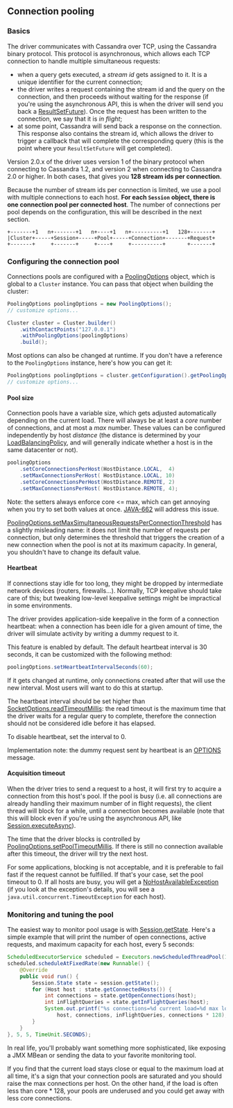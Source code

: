 ## Connection pooling

### Basics

The driver communicates with Cassandra over TCP, using the Cassandra
binary protocol. This protocol is asynchronous, which allows each TCP
connection to handle multiple simultaneous requests:

* when a query gets executed, a *stream id* gets assigned to it. It is a
  unique identifier for the current connection;
* the driver writes a request containing the stream id and the query on
  the connection, and then proceeds without waiting for the response (if
  you're using the asynchronous API, this is when the driver will send you
  back a [ResultSetFuture][result_set_future]). 
  Once the request has been written to the
  connection, we say that it is *in flight*;
* at some point, Cassandra will send back a response on the connection.
  This response also contains the stream id, which allows the driver to
  trigger a callback that will complete the corresponding query (this is
  the point where your `ResultSetFuture` will get completed).

Version 2.0.x of the driver uses version 1 of the binary protocol when
connecting to Cassandra 1.2, and version 2 when connecting to Cassandra
2.0 or higher. In both cases, that gives you **128 stream ids per
connection**.

Because the number of stream ids per connection is limited, we use a
pool with multiple connections to each host. **For each `Session`
object, there is one connection pool per connected host**. The number of
connections per pool depends on the configuration, this will be
described in the next section.

```ditaa
+-------+1   n+-------+1   n+----+1   n+----------+1   128+-------+
|Cluster+-----+Session+-----+Pool+-----+Connection+-------+Request+
+-------+     +-------+     +----+     +----------+       +-------+
```

### Configuring the connection pool

Connections pools are configured with a [PoolingOptions][pooling_options] object, which 
is global to a `Cluster` instance. You can pass that object when
building the cluster:

```java
PoolingOptions poolingOptions = new PoolingOptions();
// customize options...

Cluster cluster = Cluster.builder()
    .withContactPoints("127.0.0.1")
    .withPoolingOptions(poolingOptions)
    .build();
```

Most options can also be changed at runtime. If you don't have a
reference to the `PoolingOptions` instance, here's how you can get it:

```java
PoolingOptions poolingOptions = cluster.getConfiguration().getPoolingOptions();
// customize options...
```

#### Pool size

Connection pools have a variable size, which gets adjusted automatically
depending on the current load. There will always be at least a *core*
number of connections, and at most a *max* number. These values can be
configured independently by host *distance* (the distance is determined
by your [LoadBalancingPolicy][lbp], and will generally indicate whether a
host is in the same datacenter or not).

```java
poolingOptions
    .setCoreConnectionsPerHost(HostDistance.LOCAL,  4)
    .setMaxConnectionsPerHost( HostDistance.LOCAL, 10)
    .setCoreConnectionsPerHost(HostDistance.REMOTE, 2)
    .setMaxConnectionsPerHost( HostDistance.REMOTE, 4);
```

Note: the setters always enforce core <= max, which can get annoying
when you try to set both values at once.
[JAVA-662](https://datastax-oss.atlassian.net/browse/JAVA-662) will
address this issue.

[PoolingOptions.setMaxSimultaneousRequestsPerConnectionThreshold][msrpct] 
has a slightly misleading name: it does not limit the number of requests per
connection, but only determines the threshold that triggers the creation
of a new connection when the pool is not at its maximum capacity. In
general, you shouldn't have to change its default value.


#### Heartbeat

If connections stay idle for too long, they might be dropped by
intermediate network devices (routers, firewalls...). Normally, TCP
keepalive should take care of this; but tweaking low-level keepalive
settings might be impractical in some environments.

The driver provides application-side keepalive in the form of a
connection heartbeat: when a connection has been idle for a given amount
of time, the driver will simulate activity by writing a dummy request to
it.

This feature is enabled by default. The default heartbeat interval is 30
seconds, it can be customized with the following method:

```java
poolingOptions.setHeartbeatIntervalSeconds(60);
```

If it gets changed at runtime, only connections created after that will
use the new interval. Most users will want to do this at startup.

The heartbeat interval should be set higher than
[SocketOptions.readTimeoutMillis][rtm]:
the read timeout is the maximum time that the driver waits for a regular
query to complete, therefore the connection should not be considered
idle before it has elapsed.

To disable heartbeat, set the interval to 0.

Implementation note: the dummy request sent by heartbeat is an
[OPTIONS](https://github.com/apache/cassandra/blob/trunk/doc/native_protocol_v3.spec#L278)
message.


#### Acquisition timeout

When the driver tries to send a request to a host, it will first try to
acquire a connection from this host's pool. If the pool is busy (i.e.
all connections are already handling their maximum number of in flight
requests), the client thread will block for a while, until a connection
becomes available (note that this will block even if you're using the
asynchronous API, like [Session.executeAsync][exec_async]).

The time that the driver blocks is controlled by
[PoolingOptions.setPoolTimeoutMillis][ptm]. If there is still no connection
available after this timeout, the driver will try the next host.

For some applications, blocking is not acceptable, and it is preferable
to fail fast if the request cannot be fulfilled. If that's your case,
set the pool timeout to 0. If all hosts are busy, you will get a
[NoHostAvailableException][nhae] (if you look at the exception's details, you
will see a `java.util.concurrent.TimeoutException` for each host).


### Monitoring and tuning the pool

The easiest way to monitor pool usage is with [Session.getState][get_state]. Here's
a simple example that will print the number of open connections, active
requests, and maximum capacity for each host, every 5 seconds:

```java
ScheduledExecutorService scheduled = Executors.newScheduledThreadPool(1);
scheduled.scheduleAtFixedRate(new Runnable() {
    @Override
    public void run() {
        Session.State state = session.getState();
        for (Host host : state.getConnectedHosts()) {
            int connections = state.getOpenConnections(host);
            int inFlightQueries = state.getInFlightQueries(host);
            System.out.printf("%s connections=%d current load=%d max load=%d%n",
                host, connections, inFlightQueries, connections * 128);
        }
    }
}, 5, 5, TimeUnit.SECONDS);
```

In real life, you'll probably want something more sophisticated, like
exposing a JMX MBean or sending the data to your favorite monitoring
tool.

If you find that the current load stays close or equal to the maximum
load at all time, it's a sign that your connection pools are saturated
and you should raise the max connections per host. On the other hand, if
the load is often less than core * 128, your pools are underused and you
could get away with less core connections.

[result_set_future]:http://docs.datastax.com/en/drivers/java/2.0/com/datastax/driver/core/ResultSetFuture.html
[pooling_options]:http://docs.datastax.com/en/drivers/java/2.0/com/datastax/driver/core/PoolingOptions.html
[lbp]:http://docs.datastax.com/en/drivers/java/2.0/com/datastax/driver/core/policies/LoadBalancingPolicy.html
[msrpct]:http://docs.datastax.com/en/drivers/java/2.0/com/datastax/driver/core/PoolingOptions.html#setMaxSimultaneousRequestsPerConnectionThreshold(com.datastax.driver.core.HostDistance,%20int)
[rtm]:http://www.datastax.com/drivers/java/2.0/com/datastax/driver/core/SocketOptions.html#getReadTimeoutMillis()
[exec_async]:http://www.datastax.com/drivers/java/2.0/com/datastax/driver/core/Session.html#executeAsync(com.datastax.driver.core.Statement)
[ptm]:http://www.datastax.com/drivers/java/2.0/com/datastax/driver/core/PoolingOptions.html#setPoolTimeoutMillis(int)
[nhae]:http://www.datastax.com/drivers/java/2.0/com/datastax/driver/core/exceptions/NoHostAvailableException.html
[get_state]:http://www.datastax.com/drivers/java/2.0/com/datastax/driver/core/Session.html#getState()